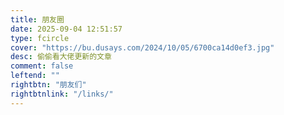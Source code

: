 ```yaml
---
title: 朋友圈
date: 2025-09-04 12:51:57
type: fcircle
cover: "https://bu.dusays.com/2024/10/05/6700ca14d0ef3.jpg"
desc: 偷偷看大佬更新的文章
comment: false
leftend: ""
rightbtn: "朋友们"
rightbtnlink: "/links/"
---
```

<div id="friend-circle-lite-root"></div>
<script>
    if (typeof UserConfig === 'undefined') {
        var UserConfig = {
            // 填写你的fc Lite地址
            private_api_url: 'https://www.fc.monstecho.top/',
            // 点击加载更多时，一次最多加载几篇文章，默认20
            page_turning_number: 24,
            // 头像加载失败时，默认头像地址
            error_img: 'https://pic.imgdb.cn/item/6695daa4d9c307b7e953ee3d.jpg',
        }
    }
</script>
<link rel="stylesheet" href="https://fastly.jsdelivr.net/gh/willow-god/Friend-Circle-Lite/main/fclite.min.css">
<script src="https://fastly.jsdelivr.net/gh/willow-god/Friend-Circle-Lite/main/fclite.min.js"></script>

